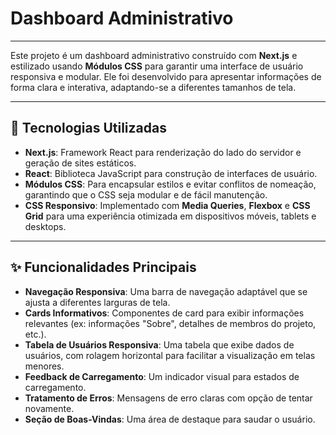 # Dashboard Administrativo

---

Este projeto é um dashboard administrativo construído com **Next.js** e estilizado usando **Módulos CSS** para garantir uma interface de usuário responsiva e modular. Ele foi desenvolvido para apresentar informações de forma clara e interativa, adaptando-se a diferentes tamanhos de tela.

---

## 🚀 Tecnologias Utilizadas

* **Next.js**: Framework React para renderização do lado do servidor e geração de sites estáticos.
* **React**: Biblioteca JavaScript para construção de interfaces de usuário.
* **Módulos CSS**: Para encapsular estilos e evitar conflitos de nomeação, garantindo que o CSS seja modular e de fácil manutenção.
* **CSS Responsivo**: Implementado com **Media Queries**, **Flexbox** e **CSS Grid** para uma experiência otimizada em dispositivos móveis, tablets e desktops.

---

## ✨ Funcionalidades Principais

* **Navegação Responsiva**: Uma barra de navegação adaptável que se ajusta a diferentes larguras de tela.
* **Cards Informativos**: Componentes de card para exibir informações relevantes (ex: informações "Sobre", detalhes de membros do projeto, etc.).
* **Tabela de Usuários Responsiva**: Uma tabela que exibe dados de usuários, com rolagem horizontal para facilitar a visualização em telas menores.
* **Feedback de Carregamento**: Um indicador visual para estados de carregamento.
* **Tratamento de Erros**: Mensagens de erro claras com opção de tentar novamente.
* **Seção de Boas-Vindas**: Uma área de destaque para saudar o usuário.
